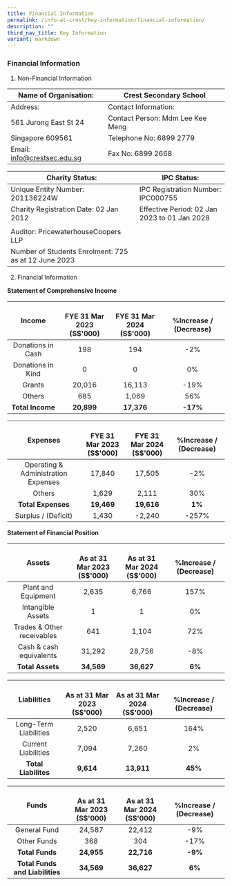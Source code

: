 ```yaml
---
title: Financial Information
permalink: /info-at-crest/key-information/financial-information/
description: ""
third_nav_title: Key Information
variant: markdown
---
```

### Financial Information

1) Non-Financial Information

| Name of Organisation: | Crest Secondary School |
|---|---|
| Address: | Contact Information: |
| 561 Jurong East St 24 | Contact Person: Mdm Lee Kee Meng |
| Singapore 609561 | Telephone No: 6899 2779 |
| Email: info@crestsec.edu.sg | Fax No: 6899 2668 |


| Charity Status:  | IPC Status: |
|---|---|
| Unique Entity Number: 201136224W | IPC Registration Number: IPC000755 |
| Charity Registration Date: 02 Jan 2012 | Effective Period: 02 Jan 2023 to 01 Jan 2028 |
|  |  |
| Auditor: PricewaterhouseCoopers LLP |  |
| Number of Students Enrolment: 725 as at 12 June 2023 |  |


2) Financial Information

**Statement of Comprehensive Income**

| Income | <br>FYE 31 Mar 2023<br>(S$'000) | <br>FYE 31 Mar 2024<br>(S$'000) | <br>%Increase / (Decrease) |
|:---:|:---:|:---:|:---:|
| Donations in Cash | 198 | 194 | -2% |
|  Donations in Kind |  0 |  0 |  0% |
| Grants | 20,016 | 16,113 | -19% |
|  Others |  685 |  1,069 |  56% |
|  **Total Income** |  **20,899** |  **17,376** |  **-17%** |

| Expenses | <br>FYE 31 Mar 2023<br>(S$'000) | <br>FYE 31 Mar 2024<br>(S$'000) | <br>%Increase / (Decrease) |
|:---:|:---:|:---:|:---:|
| Operating &amp; Administration Expenses | 17,840 | 17,505 | -2% |
|  Others | 1,629 | 2,111 | 30% |
|  **Total Expenses** |  **19,469** |  **19,616** | **1%** |
| Surplus / (Deficit) | 1,430 | -2,240 | -257% |



**Statement of Financial Position**

| Assets | <br>As at 31 Mar 2023<br>(S$'000) | <br>As at 31 Mar 2024<br>(S$'000) | <br>%Increase / (Decrease) |
|:---:|:---:|:---:|:---:|
| Plant and Equipment | 2,635 | 6,766 | 157% |
| Intangible Assets | 1 | 1 | 0% |
|  Trades &amp; Other receivables |  641 | 1,104 | 72% |
|  Cash &amp; cash equivalents |  31,292 |  28,756 | -8% |
|  **Total Assets** |  **34,569** | **36,627** |  **6%** |

| Liabilities | <br>As at 31 Mar 2023<br>(S$'000) | <br>As at 31 Mar 2024<br>(S$'000) | <br>%Increase / (Decrease) |
|:---:|:---:|:---:|:---:|
| Long-Term Liabilities | 2,520 | 6,651 | 164% |
|  Current Liabilities |  7,094 | 7,260 | 2% |
|  **Total Liabilites** |  **9,614** |  **13,911** | **45%** |

| Funds | <br>As at 31 Mar 2023<br>(S$'000) | <br>As at 31 Mar 2024<br>(S$'000) | <br>%Increase / (Decrease) |
|:---:|:---:|:---:|:---:|
|  General Fund |  24,587 | 22,412 |  -9% |
|  Other Funds |  368 | 304 |  -17% |
|  **Total Funds** | **24,955** | **22,716** |  **-9%** |
| **Total Funds and Liabilities** | **34,569** | **36,627** | **6%** |